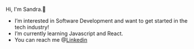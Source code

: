 Hi, I'm Sandra.💜</h1>
<ul>
  <li>I’m interested in Software Development and want to get started in the tech industry!</li>
  <li>I’m currently learning Javascript and React.</li>
  <li>You can reach me @<a href="https://www.linkedin.com/in/sandra-adeyinka-0ab03119a/">Linkedin</a></li>
